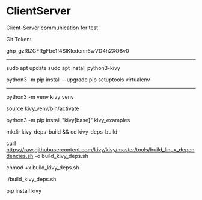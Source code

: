 # ClientServer
Client-Server communication for test


Git Token:

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

------------------------------------------------------------------------

sudo apt update
sudo apt install python3-kivy

python3 -m pip install --upgrade pip setuptools virtualenv

------------------------------------------------------------------------

python3 -m venv kivy_venv

source kivy_venv/bin/activate

python3 -m pip install "kivy[base]" kivy_examples

mkdir kivy-deps-build && cd kivy-deps-build

curl https://raw.githubusercontent.com/kivy/kivy/master/tools/build_linux_dependencies.sh -o build_kivy_deps.sh

chmod +x build_kivy_deps.sh

./build_kivy_deps.sh

pip install kivy
